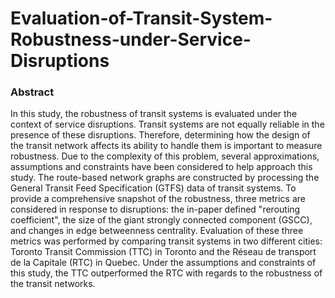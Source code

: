 # Evaluation-of-Transit-System-Robustness-under-Service-Disruptions

### Abstract
In this study, the robustness of transit systems is evaluated under the context of service disruptions. Transit systems are not equally reliable in the presence of these disruptions. Therefore, determining how the design of the transit network affects its ability to handle them is important to measure robustness. Due to the complexity of this problem, several approximations, assumptions and constraints have been considered to help approach this study. The route-based network graphs are constructed by processing the General Transit Feed Specification (GTFS) data of transit systems. To provide a comprehensive snapshot of the robustness, three metrics are considered in response to disruptions: the in-paper defined "rerouting coefficient", the size of the giant strongly connected component (GSCC), and changes in edge betweenness centrality. Evaluation of these three metrics was performed by comparing transit systems in two different cities: Toronto Transit Commission (TTC) in Toronto and the Réseau de transport de la Capitale (RTC) in Quebec. Under the assumptions and constraints of this study, the TTC outperformed the RTC with regards to the robustness of the transit networks.
